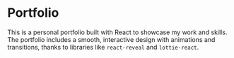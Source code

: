 # Portfolio
This is a personal portfolio built with React to showcase my work and skills. The portfolio includes a smooth, interactive design with animations and transitions, thanks to libraries like `react-reveal` and `lottie-react`.
